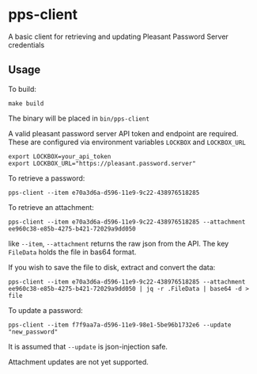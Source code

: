 # pps-client

A basic client for retrieving and updating Pleasant Password Server credentials

## Usage

To build:

```
make build
```

The binary will be placed in `bin/pps-client`

A valid pleasant password server API token and endpoint are required.  These are configured via environment variables `LOCKBOX` and `LOCKBOX_URL`

```
export LOCKBOX=your_api_token
export LOCKBOX_URL="https://pleasant.password.server"
```

To retrieve a password:

```
pps-client --item e70a3d6a-d596-11e9-9c22-438976518285
```

To retrieve an attachment:

```
pps-client --item e70a3d6a-d596-11e9-9c22-438976518285 --attachment ee960c38-e85b-4275-b421-72029a9dd050
```

like `--item`, `--attachment` returns the raw json from the API.  The key `FileData` holds the file in bas64 format.

If you wish to save the file to disk, extract and convert the data:

```
pps-client --item e70a3d6a-d596-11e9-9c22-438976518285 --attachment ee960c38-e85b-4275-b421-72029a9dd050 | jq -r .FileData | base64 -d > file
```

To update a password:

```
pps-client --item f7f9aa7a-d596-11e9-98e1-5be96b1732e6 --update "new_password"
```

It is assumed that `--update` is json-injection safe.

Attachment updates are not yet supported.
